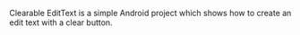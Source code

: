Clearable EditText is a simple Android project which shows how to create an edit text with a clear button.